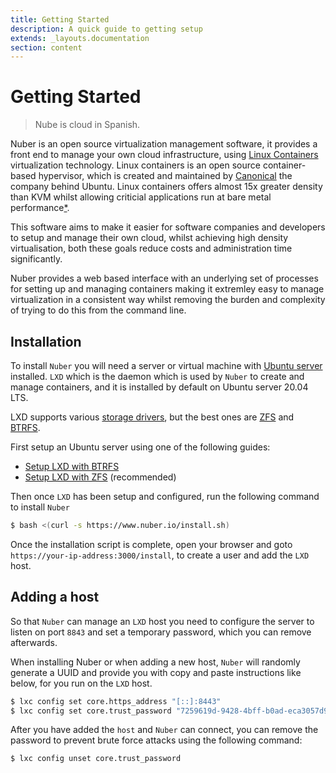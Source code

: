 ```yaml
---
title: Getting Started
description: A quick guide to getting setup
extends: _layouts.documentation
section: content
---
```


# Getting Started

> Nube is cloud in Spanish.

Nuber is an open source virtualization management software, it provides a front end to manage your own cloud infrastructure, using [Linux Containers](https://linuxcontainers.org/) virtualization technology. Linux containers is an open source container-based hypervisor, which is created and maintained by [Canonical](https://canonical.com/) the company behind Ubuntu. Linux containers offers almost 15x greater density than KVM whilst allowing criticial applications run at bare metal performance[\*](https://ubuntu.com/blog/lxd-crushes-kvm-in-density-and-speed).

This software aims to make it easier for software companies and developers to setup and manage their own cloud, whilst achieving high density virtualisation, both these goals reduce costs and administration time significantly.

Nuber provides a web based interface with an underlying set of processes for setting up and managing containers making it extremley easy to manage virtualization in a consistent way whilst removing the burden and complexity of trying to do this from the command line.

## Installation

To install `Nuber` you will need a server or virtual machine with [Ubuntu server](https://ubuntu.com/download/server) installed. `LXD` which is the daemon which is used by `Nuber` to create and manage containers, and it is installed by default on Ubuntu server 20.04 LTS.

LXD supports various [storage drivers](https://lxd.readthedocs.io/en/stable-4.0/storage/#feature-comparison), but the best ones are [ZFS](/docs/lxd/ubuntu-zfs) and [BTRFS](/docs/lxd/ubuntu-btrfs).

First setup an Ubuntu server using one of the following guides:

- [Setup LXD with BTRFS](/docs/lxd/ubuntu-btrfs)
- [Setup LXD with ZFS](/docs/lxd/ubuntu-zfs) (recommended)

Then once `LXD` has been setup and configured, run the following command to install `Nuber`

```bash
$ bash <(curl -s https://www.nuber.io/install.sh)
```

Once the installation script is complete, open your browser and goto `https://your-ip-address:3000/install`, to create a user and add the `LXD` host.

## Adding a host

So that `Nuber` can manage an `LXD` host you need to configure the server to listen on port `8843` and set a temporary password, which you can remove afterwards.

When installing Nuber or when adding a new host, `Nuber` will randomly generate a UUID and provide you with copy and paste instructions like below, for you run on the `LXD` host.

```bash
$ lxc config set core.https_address "[::]:8443"
$ lxc config set core.trust_password "7259619d-9428-4bff-b0ad-eca3057d9655"
```

After you have added the `host` and `Nuber` can connect, you can remove the password to prevent brute force attacks using the following command:

```bash
$ lxc config unset core.trust_password
```
